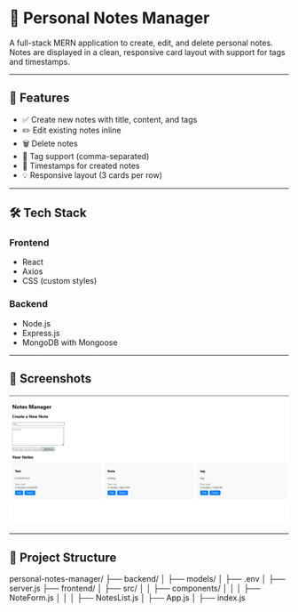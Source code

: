 # 📝 Personal Notes Manager

A full-stack MERN application to create, edit, and delete personal notes. Notes are displayed in a clean, responsive card layout with support for tags and timestamps.

---

## 🚀 Features

- ✅ Create new notes with title, content, and tags
- ✏️ Edit existing notes inline
- 🗑️ Delete notes
- 🧠 Tag support (comma-separated)
- 📅 Timestamps for created notes
- 💡 Responsive layout (3 cards per row)

---

## 🛠️ Tech Stack

### Frontend
- React
- Axios
- CSS (custom styles)

### Backend
- Node.js
- Express.js
- MongoDB with Mongoose

---

## 📸 Screenshots

![App Screenshot](screenshot/ss.png)

---

## 📂 Project Structure


personal-notes-manager/
├── backend/
│   ├── models/
│   ├── .env
│   ├── server.js
├── frontend/
│   ├── src/
│   │   ├── components/
│   │   │   ├── NoteForm.js
│   │   │   ├── NotesList.js
│   ├── App.js
│   ├── index.js

